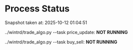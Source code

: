 # Process Status

Snapshot taken at: 2025-10-12 01:04:51

../wintrd/trade_algo.py --task price_update: **NOT RUNNING**

../wintrd/trade_algo.py --task buy_sell: **NOT RUNNING**

